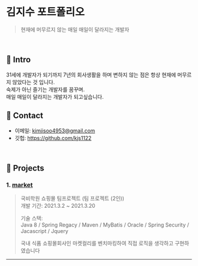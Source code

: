 # 김지수 포트폴리오
>현재에 머무르지 않는 매일 매일이 달라지는 개발자

</br>

## :pushpin: Intro
31세에 개발자가 되기까지 7년의 회사생활을 하며 변하지 않는 점은 항상 현재에 머무르지 않았다는 것 입니다.</br>
숙제가 아닌 즐기는 개발자를 꿈꾸며.</br>
매일 매일이 달라지는 개발자가 되고싶습니다.
</br>

## :pushpin: Contact
- 이메일: kimjisoo4953@gmail.com
- 깃헙: https://github.com/kjs1122

</br>

## :pushpin: Projects
### 1. [market](https://github.com/KJS1122/time_project)
>국비학원 쇼핑몰 팀프로젝트 (팀 프로젝트 (2인))  
>개발 기간: 2021.3.2 ~ 2021.3.20  
>  
>기술 스택:  
>Java 8 / Spring Regacy / Maven / MyBatis / 
>Oracle / Spring Security / Jacascript / Jquery
>  
>국내 식품 쇼핑몰회사인 마켓컬리를 벤치마킹하여 직접 로직을 생각하고 구현하였습니다
>
---

